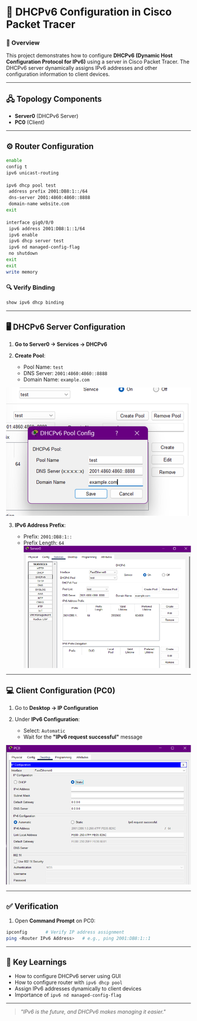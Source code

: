 # 📡 DHCPv6 Configuration in Cisco Packet Tracer

### 📖 Overview

This project demonstrates how to configure **DHCPv6 (Dynamic Host Configuration Protocol for IPv6)** using a server in Cisco Packet Tracer. The DHCPv6 server dynamically assigns IPv6 addresses and other configuration information to client devices.

---

## 🖧 Topology Components

* **Server0** (DHCPv6 Server)
* **PC0** (Client)

---

## ⚙️ Router Configuration

```bash
enable
config t
ipv6 unicast-routing

ipv6 dhcp pool test
 address prefix 2001:DB8:1::/64
 dns-server 2001:4860:4860::8888
 domain-name website.com
exit

interface gig0/0/0
 ipv6 address 2001:DB8:1::1/64
 ipv6 enable
 ipv6 dhcp server test
 ipv6 nd managed-config-flag
 no shutdown
exit
exit
write memory
```

### 🔍 Verify Binding

```bash
show ipv6 dhcp binding
```

---

## 🖥️ DHCPv6 Server Configuration

1. **Go to Server0 → Services → DHCPv6**
2. **Create Pool**:

   * Pool Name: `test`
   * DNS Server: `2001:4860:4860::8888`
   * Domain Name: `example.com`
  

![DHCP-POOL](https://github.com/21Lalit/Networking-projects/blob/main/DHCPv6-Configuration/DHCP-POOL.png)

3. **IPv6 Address Prefix**:

   * Prefix: `2001:DB8:1::`
   * Prefix Length: `64`
![DHCPv6-Server](https://github.com/21Lalit/Networking-projects/blob/main/DHCPv6-Configuration/DHCPv6-Server.png)
---

## 💻 Client Configuration (PC0)

1. Go to **Desktop → IP Configuration**
2. Under **IPv6 Configuration**:

   * Select: `Automatic`
   * Wait for the **"IPv6 request successful"** message
  

![DHCPv6-Client](https://github.com/21Lalit/Networking-projects/blob/main/DHCPv6-Configuration/DHCPv6-Client.png)

---

## ✅ Verification

1. Open **Command Prompt** on PC0:

```bash
ipconfig       # Verify IP address assignment
ping <Router IPv6 Address>   # e.g., ping 2001:DB8:1::1
```

---

## 🎯 Key Learnings

* How to configure DHCPv6 server using GUI
* How to configure router with `ipv6 dhcp pool`
* Assign IPv6 addresses dynamically to client devices
* Importance of `ipv6 nd managed-config-flag`

---

> *"IPv6 is the future, and DHCPv6 makes managing it easier."*

